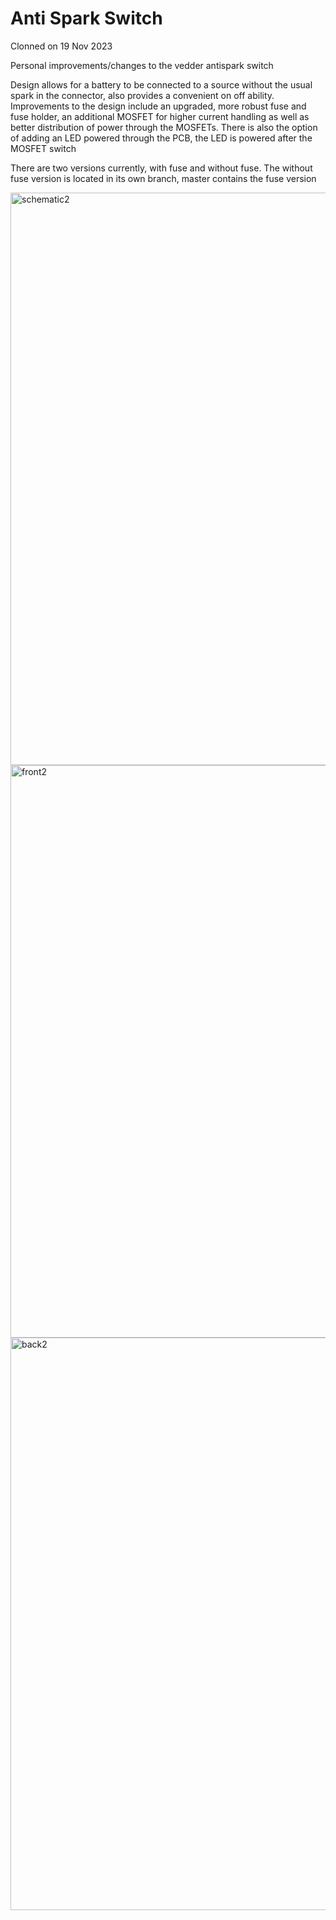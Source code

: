 # Anti Spark Switch
Clonned on 19 Nov 2023

Personal improvements/changes to the vedder antispark switch

Design allows for a battery to be connected to a source without the usual spark in the connector, also provides a convenient on off ability.
Improvements to the design include an upgraded, more robust fuse and fuse holder, an additional MOSFET for higher current handling as well as
better distribution of power through the MOSFETs. There is also the option of adding an LED powered through the PCB, the LED is powered after the MOSFET switch

There are two versions currently, with fuse and without fuse. The without fuse version is located in its own branch, master contains the fuse version

<img width="916" alt="schematic2" src="https://user-images.githubusercontent.com/12124823/39087400-6783e32a-456e-11e8-9646-04920302eb20.png">
<img width="916" alt="front2" src="https://user-images.githubusercontent.com/12124823/40275329-be49942c-5bba-11e8-8d7f-dd3a7a7f09b0.PNG">
<img width="916" alt="back2" src="https://user-images.githubusercontent.com/12124823/40275330-c5759de0-5bba-11e8-92da-ed6be054ecc2.PNG">
